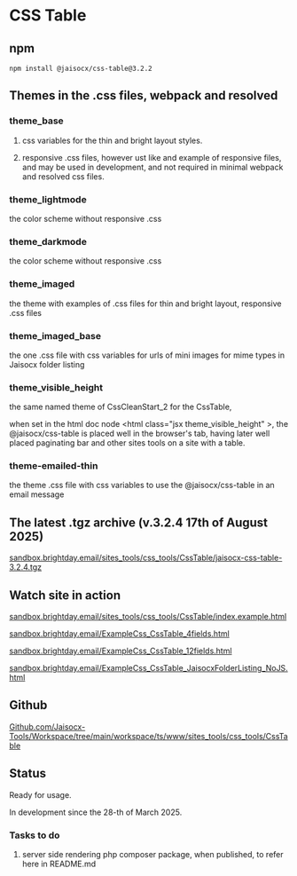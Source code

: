 # CSS Table

## npm

```
npm install @jaisocx/css-table@3.2.2
```

## Themes in the .css files, webpack and resolved

### theme_base

1. css variables for the thin and bright layout styles.

2. responsive .css files, however ust like and example of responsive files, and may be used in development, and not required in minimal webpack and resolved css files.



### theme_lightmode

the color scheme without responsive .css



### theme_darkmode

the color scheme without responsive .css



### theme_imaged

the theme with examples of .css files for thin and bright layout, responsive .css files



### theme_imaged_base

the one .css file with css variables for urls of mini images for mime types in Jaisocx folder listing



### theme_visible_height

the same named theme of CssCleanStart_2 for the CssTable,

when set in the html doc node &lt;html class="jsx theme_visible_height" &gt;,
the @jaisocx/css-table is placed well in the browser's tab, having later well placed paginating bar and other sites tools on a site with a table.



### theme-emailed-thin

the theme .css file with css variables to use the @jaisocx/css-table in an email message



## The latest .tgz archive (v.3.2.4 17th of August 2025)

[sandbox.brightday.email/sites_tools/css_tools/CssTable/jaisocx-css-table-3.2.4.tgz](https://sandbox.brightday.email/sites_tools/css_tools/CssTable/jaisocx-css-table-3.2.4.tgz)



## Watch site in action

[sandbox.brightday.email/sites_tools/css_tools/CssTable/index.example.html](https://sandbox.brightday.email/sites_tools/css_tools/CssTable/index.example.html)

[sandbox.brightday.email/ExampleCss_CssTable_4fields.html](https://sandbox.brightday.email/ExampleCss_CssTable_4fields.html)

[sandbox.brightday.email/ExampleCss_CssTable_12fields.html](https://sandbox.brightday.email/ExampleCss_CssTable_12fields.html)

[sandbox.brightday.email/ExampleCss_CssTable_JaisocxFolderListing_NoJS.html](https://sandbox.brightday.email/ExampleCss_CssTable_JaisocxFolderListing_NoJS.html)




## Github

[Github.com/Jaisocx-Tools/Workspace/tree/main/workspace/ts/www/sites_tools/css_tools/CssTable](https://github.com/Jaisocx-Tools/Workspace/tree/main/workspace/ts/www/sites_tools/css_tools/CssTable)


## Status
Ready for usage.

In development since the 28-th of March 2025.




### Tasks to do

1. server side rendering php composer package, when published, to refer here in README.md



